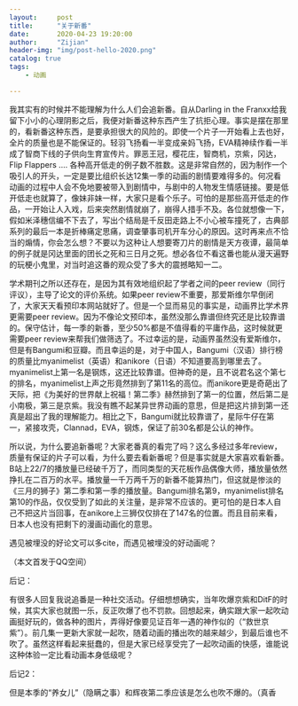 ```yaml
---
layout:     post
title:      "关于新番"
date:       2020-04-23 19:20:00
author:     "Zijian"
header-img: "img/post-hello-2020.png"
catalog: true
tags:
    - 动画

---
```


 我其实有的时候并不能理解为什么人们会追新番。自从Darling in the Franxx给我留下小小的心理阴影之后，我便对新番这种东西产生了抗拒心理。事实是摆在那里的，看新番这种东西，是要承担很大的风险的。即使一个片子一开始看上去也好，全片的质量也是不能保证的。轻羽飞扬看一半变成亲妈飞扬，EVA精神续作看一半成了智商下线的子供向生育宣传片。罪恶王冠，樱花庄，智商机，京紫，冈达，Flip Flappers .... 各种高开低走的例子数不胜数。这是非常自然的，因为制作一个吸引人的开头，一定是要比组织长达12集一季的动画的剧情要难得多的。何况看动画的过程中人会不免地要被带入到剧情中，与剧中的人物发生情感链接。要是低开低走也就算了，像妹非妹一样，大家只是看个乐子。可怕的是那些高开低走的作品，一开始让人入戏，后来突然剧情就崩了，崩得人措手不及。各位就想像一下，假如米泽穗信编不下去了，写出个结局是千反田走路上不小心被车撞死了，古典部系列的最后一本是折棒痛定思痛，调查肇事司机开车分心的原因。这时再来点不恰当的煽情，你会怎么想？不要以为这种让人想要寄刀片的剧情是天方夜谭，最简单的例子就是冈达里面的团长之死和三日月之死。想必各位不看这番也能从漫天遍野的玩梗小鬼里，对当时追这番的观众受了多大的震撼略知一二。

学术期刊之所以还存在，是因为其有效地组织起了学者之间的peer review（同行评议），主导了论文的评价系统。如果peer review不重要，那爱斯维尔早倒闭了，大家天天看预印本网站就好了。但是一个显而易见的事实是，动画界比学术界更需要peer review。因为不像论文预印本，虽然没那么靠谱但终究还是比较靠谱的。保守估计，每一季的新番，至少50%都是不值得看的平庸作品，这时候就更需要peer review来帮我们做筛选了。不过幸运的是，动画界虽然没有爱斯维尔，但是有Bangumi和豆瓣。而且幸运的是，对于中国人，Bangumi（汉语）排行榜的质量比myanimelist（英语）和anikore（日语）不知道要高到哪里去了。myanimelist上第一名是钢炼，这还比较靠谱。但神奇的是，且不说君名这个第七的排名，myanimelist上声之形竟然排到了第11名的高位。而anikore更是奇葩出了天际，把《为美好的世界献上祝福！第二季》赫然排到了第一的位置，然后第二是小南极，第三是京紫。我没有瞧不起某异世界动画的意思，但是把这片排到第一还真是超出了我的理解能力。相比之下，Bangumi就比较靠谱了，星际牛仔在第一，紧接攻壳，Clannad，EVA，钢炼，保证了前30名都是公认的神作。

所以说，为什么要追新番呢？大家老番真的看完了吗？这么多经过多年review，质量有保证的片子可以看，为什么要去看新番呢？但是事实就是大家喜欢看新番。B站上22/7的播放量已经破千万了，而同类型的天花板作品偶像大师，播放量依然挣扎在二百万的水平。播放量一千万两千万的新番不能算热门，但这就是惨淡的《三月的狮子》第二季和第一季的播放量。Bangumi排名第9，myanimelist排名第10的作品，仅仅受到了如此的关注量，是非常不应该的。更可怕的是日本人自己不把这片当回事，在anikore上三狮仅仅排在了147名的位置。而且目前来看，日本人也没有把剩下的漫画动画化的意思。

遇见被埋没的好论文可以多cite，而遇见被埋没的好动画呢？

（本文首发于QQ空间）

后记：

有很多人回复我说追番是一种社交活动。仔细想想确实，当年吹爆京紫和DitF的时候，其实大家也就图一乐，反正吹爆了也不罚款。回想起来，确实跟大家一起吹动画挺好玩的，做各种的图片，弄得好像要见证百年一遇的神作似的（“救世京紫”）。前几集一更新大家就一起吹，随着动画的播出吹的越来越少，到最后谁也不吹了。虽然这样看起来挺蠢的，但是大家已经享受完了一起吹动画的快感，谁能说这种体验一定比看动画本身低级呢？

后记2：

但是本季的“养女儿”（隐瞒之事）和辉夜第二季应该是怎么也吹不爆的。（真香


